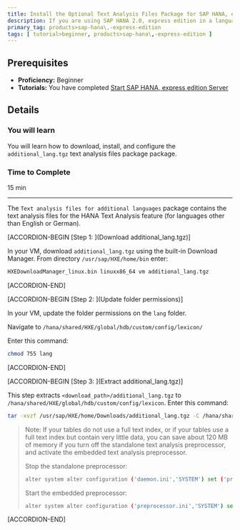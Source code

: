 ```yaml
---
title: Install the Optional Text Analysis Files Package for SAP HANA, express edition
description: If you are using SAP HANA 2.0, express edition in a language other than English or German, you can download the `Text analysis files for additional languages` package in the Download Manager.
primary_tag: products>sap-hana\,-express-edition
tags: [ tutorial>beginner, products>sap-hana\,-express-edition ]
---
```


<!-- loio604364b544704ac382b4782793852288 -->

## Prerequisites
 - **Proficiency:** Beginner
 - **Tutorials:**  You have completed [Start SAP HANA, express edition Server](http://www.sap.com/developer/tutorials/hxe-ua-getting-started-vm.html)  

## Details
### You will learn
You will learn how to download, install, and configure the `additional_lang.tgz` text analysis files package package.

### Time to Complete
15 min

---

The `Text analysis files for additional languages` package contains the text analysis files for the HANA Text Analysis feature (for languages other than English or German).

[ACCORDION-BEGIN [Step 1: ](Download additional_lang.tgz)]

In your VM, download `additional_lang.tgz` using the built-in Download Manager. From directory `/usr/sap/HXE/home/bin` enter:

```bash
HXEDownloadManager_linux.bin linuxx86_64 vm additional_lang.tgz
```

[ACCORDION-END]

[ACCORDION-BEGIN [Step 2: ](Update folder permissions)]

In your VM, update the folder permissions on the `lang` folder.

Navigate to `/hana/shared/HXE/global/hdb/custom/config/lexicon/`

Enter this command:

```bash
chmod 755 lang
```

[ACCORDION-END]

[ACCORDION-BEGIN [Step 3: ](Extract additional_lang.tgz)]

This step extracts `<download_path>/additional_lang.tgz` to `/hana/shared/HXE/global/hdb/custom/config/lexicon`. Enter this command:

```bash
tar -xvzf /usr/sap/HXE/home/Downloads/additional_lang.tgz -C /hana/shared/HXE/global/hdb/custom/config/lexicon
```

> Note:
> If your tables do not use a full text index, or if your tables use a full text index but contain very little data, you can save about 120 MB of memory if you turn off the standalone text analysis preprocessor, and activate the embedded text analysis preprocessor.
> 
> Stop the standalone preprocessor:
> 
> ```bash
> alter system alter configuration ('daemon.ini','SYSTEM') set ('preprocessor','instances') = '0' with reconfigure;
> 
> ```
> 
> Start the embedded preprocessor:
> 
> ```bash
> alter system alter configuration ('preprocessor.ini','SYSTEM') set ('general','embedded') = 'true' with reconfigure;
> ```
> 
> 

[ACCORDION-END]


